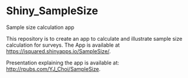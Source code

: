 # Shiny_SampleSize
Sample size calculation app

This repository is to create an app to calculate and illustrate sample size calculation for surveys. The App is available at https://isquared.shinyapps.io/SampleSize/.

Presentation explaining the app is available at: http://rpubs.com/YJ_Choi/SampleSize.
